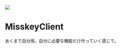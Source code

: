 [![](https://jitpack.io/v/suihan74/MisskeyClient.svg)](https://jitpack.io/#suihan74/MisskeyClient)

# MisskeyClient
あくまで自分用。自分に必要な機能だけ作っていく感じで。
